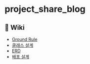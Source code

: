 # project_share_blog

## 📘 Wiki
- [Ground Rule](https://github.com/dheldh77/project_share_blog/blob/docs_wiki/wiki/groundRule.md)
- [클래스 설계]()
- [ERD]()
- [배포 설계]()
